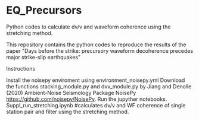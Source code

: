 # EQ_Precursors
Python codes to calculate dv/v and waveform coherence using the stretching method. 

This repository contains the python codes to reproduce the results of the paper
"Days before the strike: precursory waveform decoherence
precedes major strike-slip earthquakes"

Instructions

Install the noisepy enviroment using environment_noisepy.yml
Download the functions stacking_module.py and dvv_module.py by Jiang and Denolle (2020) Ambient-Noise Seismology Package NoisePy https://github.com/noisepy/NoisePy. 
Run the jupyther notebooks.
Suppl_run_stretching.ipynb #calculates dv/v and WF coherence of single station pair and filter using the stretching method.


